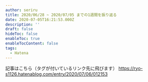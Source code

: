 ```yaml
---
author: seriru
title: 2020/06/28 ~ 2020/07/05 までの1週間を振り返る
date: 2020-07-05T16:21:53.000Z
description: ''
draft: false
hideToc: false
enableToc: true
enableTocContent: false
tags:
  - Hatena
---
```


記事はこちら（タグが付いているリンク先に飛びます）
https://ryo-s1126.hatenablog.com/entry/2020/07/06/012153
